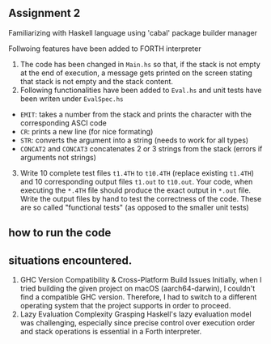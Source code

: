 ## Assignment 2

Familiarizing with Haskell language using 'cabal' package builder manager

Follwoing features have been added to FORTH interpreter

1.  The code has been changed in `Main.hs` so that, if the stack is not empty at the end of execution,  a message gets printed on the screen stating that stack is not empty and the stack content.
2. Following functionalities have been added to `Eval.hs` and unit tests have been writen under `EvalSpec.hs`
  * `EMIT`: takes a number from the stack and prints the character with the corresponding ASCI code
  * `CR`: prints a new line (for nice formating)
  * `STR`: converts the argument into a string (needs to work for all types)
  * `CONCAT2` and `CONCAT3` concatenates 2 or 3 strings from the stack (errors if arguments not strings)

3. Write 10 complete test files `t1.4TH` to `t10.4TH` (replace existing `t1.4TH`) and 10 corresponding output files `t1.out` to `t10.out`. Your code, when executing the `*.4TH` file should produce the exact output in `*.out` file. Write the output files by hand to test the correctness of the code. These are so called "functional tests" (as opposed to the smaller unit tests)

## how to run the code

## situations encountered.

1. GHC Version Compatibility & Cross-Platform Build Issues
Initially, when I tried building the given project on macOS (aarch64-darwin), I couldn't find a compatible GHC version. Therefore, I had to switch to a different operating system that the project supports in order to proceed.
2. Lazy Evaluation Complexity
Grasping Haskell's lazy evaluation model was challenging, especially since precise control over execution order and stack operations is essential in a Forth interpreter.
